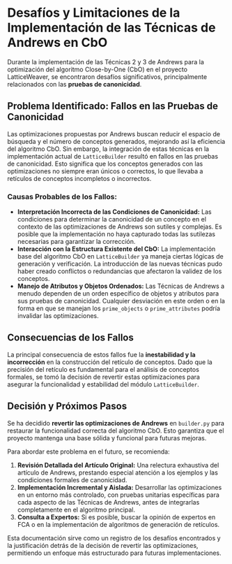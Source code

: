 # Desafíos y Limitaciones de la Implementación de las Técnicas de Andrews en CbO

Durante la implementación de las Técnicas 2 y 3 de Andrews para la optimización del algoritmo Close-by-One (CbO) en el proyecto LatticeWeaver, se encontraron desafíos significativos, principalmente relacionados con las **pruebas de canonicidad**.

## Problema Identificado: Fallos en las Pruebas de Canonicidad

Las optimizaciones propuestas por Andrews buscan reducir el espacio de búsqueda y el número de conceptos generados, mejorando así la eficiencia del algoritmo CbO. Sin embargo, la integración de estas técnicas en la implementación actual de `LatticeBuilder` resultó en fallos en las pruebas de canonicidad. Esto significa que los conceptos generados con las optimizaciones no siempre eran únicos o correctos, lo que llevaba a retículos de conceptos incompletos o incorrectos.

### Causas Probables de los Fallos:

*   **Interpretación Incorrecta de las Condiciones de Canonicidad:** Las condiciones para determinar la canonicidad de un concepto en el contexto de las optimizaciones de Andrews son sutiles y complejas. Es posible que la implementación no haya capturado todas las sutilezas necesarias para garantizar la corrección.
*   **Interacción con la Estructura Existente del CbO:** La implementación base del algoritmo CbO en `LatticeBuilder` ya maneja ciertas lógicas de generación y verificación. La introducción de las nuevas técnicas pudo haber creado conflictos o redundancias que afectaron la validez de los conceptos.
*   **Manejo de Atributos y Objetos Ordenados:** Las Técnicas de Andrews a menudo dependen de un orden específico de objetos y atributos para sus pruebas de canonicidad. Cualquier desviación en este orden o en la forma en que se manejan los `prime_objects` o `prime_attributes` podría invalidar las optimizaciones.

## Consecuencias de los Fallos

La principal consecuencia de estos fallos fue la **inestabilidad y la incorrección** en la construcción del retículo de conceptos. Dado que la precisión del retículo es fundamental para el análisis de conceptos formales, se tomó la decisión de revertir estas optimizaciones para asegurar la funcionalidad y estabilidad del módulo `LatticeBuilder`.

## Decisión y Próximos Pasos

Se ha decidido **revertir las optimizaciones de Andrews** en `builder.py` para restaurar la funcionalidad correcta del algoritmo CbO. Esto garantiza que el proyecto mantenga una base sólida y funcional para futuras mejoras.

Para abordar este problema en el futuro, se recomienda:

1.  **Revisión Detallada del Artículo Original:** Una relectura exhaustiva del artículo de Andrews, prestando especial atención a los ejemplos y las condiciones formales de canonicidad.
2.  **Implementación Incremental y Aislada:** Desarrollar las optimizaciones en un entorno más controlado, con pruebas unitarias específicas para cada aspecto de las Técnicas de Andrews, antes de integrarlas completamente en el algoritmo principal.
3.  **Consulta a Expertos:** Si es posible, buscar la opinión de expertos en FCA o en la implementación de algoritmos de generación de retículos.

Esta documentación sirve como un registro de los desafíos encontrados y la justificación detrás de la decisión de revertir las optimizaciones, permitiendo un enfoque más estructurado para futuras implementaciones.
